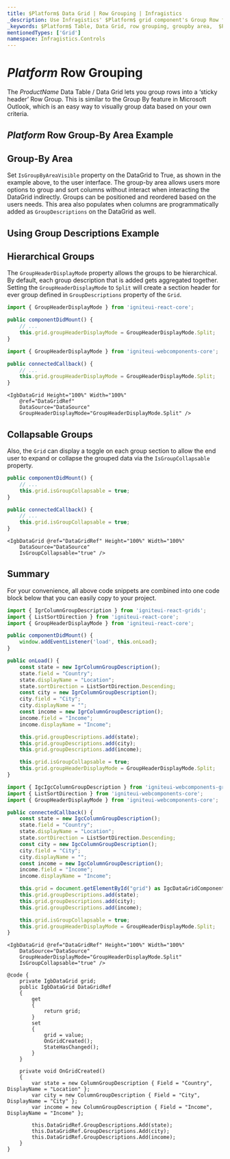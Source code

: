 ```yaml
---
title: $Platform$ Data Grid | Row Grouping | Infragistics
_description: Use Infragistics' $Platform$ grid component's Group Row feature to group rows into a sticky header Row Group. This is an easy way to visually group data based on your criteria. Check out $ProductName$ table demos!
_keywords: $Platform$ Table, Data Grid, row grouping, groupby area,  $ProductName$, Infragistics
mentionedTypes: ['Grid']
namespace: Infragistics.Controls
---
```


# $Platform$ Row Grouping

The $ProductName$ Data Table / Data Grid lets you group rows into a ‘sticky header’ Row Group.  This is similar to the Group By feature in Microsoft Outlook, which is an easy way to visually group data based on your own criteria.

## $Platform$ Row Group-By Area Example

<code-view style="height: 600px"
           data-demos-base-url="{environment:dvDemosBaseUrl}"
           iframe-src="{environment:dvDemosBaseUrl}/grids/data-grid-row-grouping"
           alt="$Platform$ Row Grouping Example"
           github-src="grids/data-grid/row-grouping">
</code-view>

<div class="divider--half"></div>

## Group-By Area

Set `IsGroupByAreaVisible` property on the DataGrid to True, as shown in the example above, to the user interface. The group-by area allows users more options to group and sort columns without interact when interacting the DataGrid indirectly. Groups can be positioned and reordered based on the users needs. This area also populates when columns are programmatically added as `GroupDescriptions` on the DataGrid as well.

## Using Group Descriptions Example

<code-view style="height: 600px"
           data-demos-base-url="{environment:dvDemosBaseUrl}"
           iframe-src="{environment:dvDemosBaseUrl}/grids/data-grid-row-group-descriptions"
           alt="$Platform$ Row Grouping Example"
           github-src="grids/data-grid/row-grouping-descriptions">
</code-view>

<div class="divider--half"></div>

## Hierarchical Groups

The `GroupHeaderDisplayMode` property allows the groups to be hierarchical. By default, each group description that is added gets aggregated together. Setting the `GroupHeaderDisplayMode` to `Split` will create a section header for ever group defined in `GroupDescriptions` property of the `Grid`.


<!-- React -->
```ts
import { GroupHeaderDisplayMode } from 'igniteui-react-core';

public componentDidMount() {
    // ...
    this.grid.groupHeaderDisplayMode = GroupHeaderDisplayMode.Split;
}
```

<!-- WebComponents -->
```ts
import { GroupHeaderDisplayMode } from 'igniteui-webcomponents-core';

public connectedCallback() {
    // ...
    this.grid.groupHeaderDisplayMode = GroupHeaderDisplayMode.Split;
}
```

```razor
<IgbDataGrid Height="100%" Width="100%"
    @ref="DataGridRef"
    DataSource="DataSource"
    GroupHeaderDisplayMode="GroupHeaderDisplayMode.Split" />
```

## Collapsable Groups

Also, the `Grid` can display a toggle on each group section to allow the end user to expand or collapse the grouped data via the `IsGroupCollapsable` property.

<!-- React -->
```ts
public componentDidMount() {
    // ...
    this.grid.isGroupCollapsable = true;
}
```

<!-- WebComponents -->
```ts
public connectedCallback() {
    // ...
    this.grid.isGroupCollapsable = true;
}
```

```razor
<IgbDataGrid @ref="DataGridRef" Height="100%" Width="100%"
    DataSource="DataSource"
    IsGroupCollapsable="true" />
```

## Summary

For your convenience, all above code snippets are combined into one code block below that you can easily copy to your project.


```ts
import { IgrColumnGroupDescription } from 'igniteui-react-grids';
import { ListSortDirection } from 'igniteui-react-core';
import { GroupHeaderDisplayMode } from 'igniteui-react-core';

public componentDidMount() {
    window.addEventListener('load', this.onLoad);
}

public onLoad() {
    const state = new IgrColumnGroupDescription();
    state.field = "Country";
    state.displayName = "Location";
    state.sortDirection = ListSortDirection.Descending;
    const city = new IgrColumnGroupDescription();
    city.field = "City";
    city.displayName = "";
    const income = new IgrColumnGroupDescription();
    income.field = "Income";
    income.displayName = "Income";

    this.grid.groupDescriptions.add(state);
    this.grid.groupDescriptions.add(city);
    this.grid.groupDescriptions.add(income);

    this.grid.isGroupCollapsable = true;
    this.grid.groupHeaderDisplayMode = GroupHeaderDisplayMode.Split;
}
```

```ts
import { IgcIgcColumnGroupDescription } from 'igniteui-webcomponents-grids';
import { ListSortDirection } from 'igniteui-webcomponents-core';
import { GroupHeaderDisplayMode } from 'igniteui-webcomponents-core';

public connectedCallback() {
    const state = new IgcColumnGroupDescription();
    state.field = "Country";
    state.displayName = "Location";
    state.sortDirection = ListSortDirection.Descending;
    const city = new IgcColumnGroupDescription();
    city.field = "City";
    city.displayName = "";
    const income = new IgcColumnGroupDescription();
    income.field = "Income";
    income.displayName = "Income";

    this.grid = document.getElementById("grid") as IgcDataGridComponent;
    this.grid.groupDescriptions.add(state);
    this.grid.groupDescriptions.add(city);
    this.grid.groupDescriptions.add(income);

    this.grid.isGroupCollapsable = true;
    this.grid.groupHeaderDisplayMode = GroupHeaderDisplayMode.Split;
}
```

```razor
<IgbDataGrid @ref="DataGridRef" Height="100%" Width="100%"
    DataSource="DataSource"
    GroupHeaderDisplayMode="GroupHeaderDisplayMode.Split"
    IsGroupCollapsable="true" />

@code {
    private IgbDataGrid grid;
    public IgbDataGrid DataGridRef
    {
        get
        {
            return grid;
        }
        set
        {
            grid = value;
            OnGridCreated();
            StateHasChanged();
        }
    }

    private void OnGridCreated()
    {
        var state = new ColumnGroupDescription { Field = "Country", DisplayName = "Location" };
        var city = new ColumnGroupDescription { Field = "City", DisplayName = "City" };
        var income = new ColumnGroupDescription { Field = "Income", DisplayName = "Income" };

        this.DataGridRef.GroupDescriptions.Add(state);
        this.DataGridRef.GroupDescriptions.Add(city);
        this.DataGridRef.GroupDescriptions.Add(income);
    }
}
```

